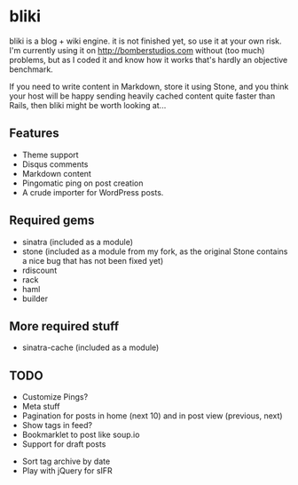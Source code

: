 # bliki

bliki is a blog + wiki engine. it is not finished yet, so use it at your own risk. I'm currently using it on <http://bomberstudios.com> without (too much) problems, but as I coded it and know how it works that's hardly an objective benchmark.

If you need to write content in Markdown, store it using Stone, and you think your host will be happy sending heavily cached content quite faster than Rails, then bliki might be worth looking at...


## Features
- Theme support
- Disqus comments
- Markdown content
- Pingomatic ping on post creation
- A crude importer for WordPress posts.


## Required gems
- sinatra (included as a module)
- stone (included as a module from my fork, as the original Stone contains a nice bug that has not been fixed yet)
- rdiscount
- rack
- haml
- builder

## More required stuff
- sinatra-cache (included as a module)


## TODO

* Customize Pings?
* Meta stuff
* Pagination for posts in home (next 10) and in post view (previous, next)
* Show tags in feed?
* Bookmarklet to post like soup.io
* Support for draft posts
- Sort tag archive by date
- Play with jQuery for sIFR